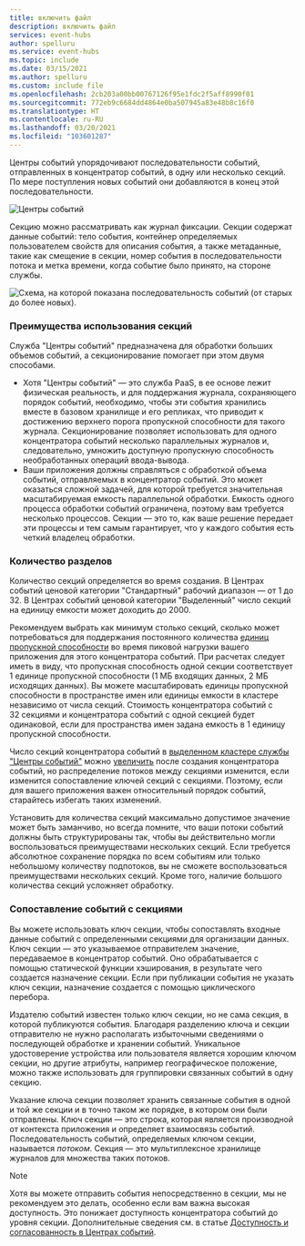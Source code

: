```yaml
---
title: включить файл
description: включить файл
services: event-hubs
author: spelluru
ms.service: event-hubs
ms.topic: include
ms.date: 03/15/2021
ms.author: spelluru
ms.custom: include file
ms.openlocfilehash: 2cb203a00bb00767126f95e1fdc2f5aff8990f01
ms.sourcegitcommit: 772eb9c6684dd4864e0ba507945a83e48b8c16f0
ms.translationtype: HT
ms.contentlocale: ru-RU
ms.lasthandoff: 03/20/2021
ms.locfileid: "103601287"
---
```

Центры событий упорядочивают последовательности событий, отправленных в концентратор событий, в одну или несколько секций. По мере поступления новых событий они добавляются в конец этой последовательности. 

![Центры событий](./media/event-hubs-partitions/multiple-partitions.png)

Секцию можно рассматривать как журнал фиксации. Секции содержат данные событий: тело события, контейнер определяемых пользователем свойств для описания события, а также метаданные, такие как смещение в секции, номер события в последовательности потока и метка времени, когда событие было принято, на стороне службы.

![Схема, на которой показана последовательность событий (от старых до более новых).](./media/event-hubs-partitions/partition.png)

### <a name="advantages-of-using-partitions"></a>Преимущества использования секций
Служба "Центры событий" предназначена для обработки больших объемов событий, а секционирование помогает при этом двумя способами.

- Хотя "Центры событий" — это служба PaaS, в ее основе лежит физическая реальность, и для поддержания журнала, сохраняющего порядок событий, необходимо, чтобы эти события хранились вместе в базовом хранилище и его репликах, что приводит к достижению верхнего порога пропускной способности для такого журнала. Секционирование позволяет использовать для одного концентратора событий несколько параллельных журналов и, следовательно, умножить доступную пропускную способность необработанных операций ввода-вывода.
- Ваши приложения должны справляться с обработкой объема событий, отправляемых в концентратор событий. Это может оказаться сложной задачей, для которой требуется значительная масштабируемая емкость параллельной обработки. Емкость одного процесса обработки событий ограничена, поэтому вам требуется несколько процессов. Секции — это то, как ваше решение передает эти процессы и тем самым гарантирует, что у каждого события есть четкий владелец обработки. 

### <a name="number-of-partitions"></a>Количество разделов
Количество секций определяется во время создания. В Центрах событий ценовой категории "Стандартный" рабочий диапазон — от 1 до 32. В Центрах событий ценовой категории "Выделенный" число секций на единицу емкости может доходить до 2000. 

Рекомендуем выбрать как минимум столько секций, сколько может потребоваться для поддержания постоянного количества [единиц пропускной способности](../articles/event-hubs/event-hubs-faq.md#what-are-event-hubs-throughput-units) во время пиковой нагрузки вашего приложения для этого концентратора событий. При расчетах следует иметь в виду, что пропускная способность одной секции соответствует 1 единице пропускной способности (1 МБ входящих данных, 2 МБ исходящих данных). Вы можете масштабировать единицы пропускной способности в пространстве имен или единицы емкости в кластере независимо от числа секций. Стоимость концентратора событий с 32 секциями и концентратора событий с одной секцией будет одинаковой, если для пространства имен задана емкость в 1 единицу пропускной способности. 

Число секций концентратора событий в [выделенном кластере службы "Центры событий"](../articles/event-hubs/event-hubs-dedicated-overview.md) можно [увеличить](../articles/event-hubs/dynamically-add-partitions.md) после создания концентратора событий, но распределение потоков между секциями изменится, если изменится сопоставление ключей секций c секциями. Поэтому, если для вашего приложения важен относительный порядок событий, старайтесь избегать таких изменений.

Установить для количества секций максимально допустимое значение может быть заманчиво, но всегда помните, что ваши потоки событий должны быть структурированы так, чтобы вы действительно могли воспользоваться преимуществами нескольких секций. Если требуется абсолютное сохранение порядка по всем событиям или только небольшому количеству подпотоков, вы не сможете воспользоваться преимуществами нескольких секций. Кроме того, наличие большого количества секций усложняет обработку. 


### <a name="mapping-of-events-to-partitions"></a>Сопоставление событий с секциями
Вы можете использовать ключ секции, чтобы сопоставлять входные данные событий с определенными секциями для организации данных. Ключ секции — это указываемое отправителем значение, передаваемое в концентратор событий. Оно обрабатывается с помощью статической функции хэширования, в результате чего создается назначение секции. Если при публикации события не указать ключ секции, назначение создается с помощью циклического перебора.

Издателю событий известен только ключ секции, но не сама секция, в которой публикуются события. Благодаря разделению ключа и секции отправителю не нужно располагать избыточными сведениями о последующей обработке и хранении событий. Уникальное удостоверение устройства или пользователя является хорошим ключом секции, но другие атрибуты, например географическое положение, можно также использовать для группировки связанных событий в одну секцию.

Указание ключа секции позволяет хранить связанные события в одной и той же секции и в точно таком же порядке, в котором они были отправлены. Ключ секции — это строка, которая является производной от контекста приложения и определяет взаимосвязь событий. Последовательность событий, определяемых ключом секции, называется *потоком*. Секция — это мультиплексное хранилище журналов для множества таких потоков. 

> [!NOTE]
> Хотя вы можете отправить события непосредственно в секции, мы не рекомендуем это делать, особенно если вам важна высокая доступность. Это понижает доступность концентратора событий до уровня секции. Дополнительные сведения см. в статье [Доступность и согласованность в Центрах событий](../articles/event-hubs/event-hubs-availability-and-consistency.md).

